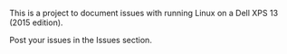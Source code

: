 This is a project to document issues with running Linux on a Dell XPS 13 (2015 edition).

Post your issues in the Issues section.
